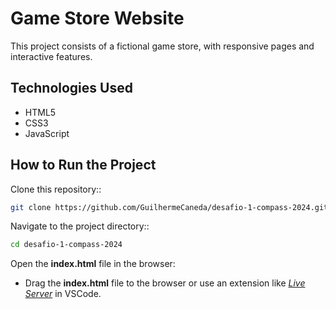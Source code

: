 # Game Store Website

This project consists of a fictional game store, with responsive pages and interactive features.


## Technologies Used
- HTML5
- CSS3
- JavaScript

## How to Run the Project

Clone this repository::
```bash
git clone https://github.com/GuilhermeCaneda/desafio-1-compass-2024.git
```

Navigate to the project directory::
```bash
cd desafio-1-compass-2024
```

Open the **index.html** file in the browser:
- Drag the **index.html** file to the browser or use an extension like [*Live Server*](https://marketplace.visualstudio.com/items?itemName=ritwickdey.LiveServer) in VSCode.